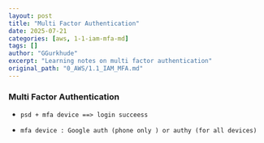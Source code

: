 ```yaml
---
layout: post
title: "Multi Factor Authentication"
date: 2025-07-21
categories: [aws, 1-1-iam-mfa-md]
tags: []
author: "GGurkhude"
excerpt: "Learning notes on multi factor authentication"
original_path: "0_AWS/1.1_IAM_MFA.md"
---
```



### Multi Factor Authentication

- `psd + mfa device ==> login succeess`

- `mfa device : Google auth (phone only ) or authy (for all devices)`

